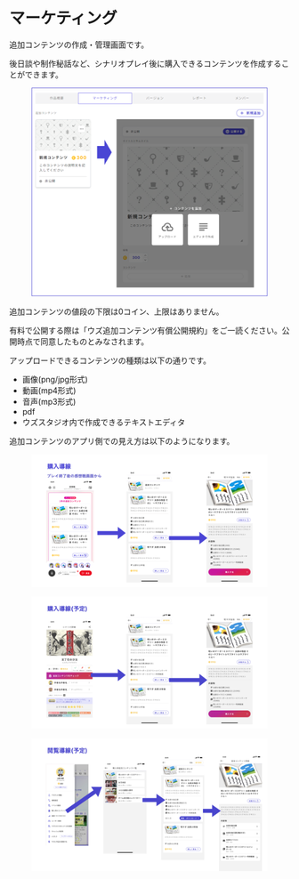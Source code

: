 # マーケティング

追加コンテンツの作成・管理画面です。

後日談や制作秘話など、シナリオプレイ後に購入できるコンテンツを作成することができます。

<figure><img src="../.gitbook/assets/image (3) (1) (1).png" alt=""><figcaption></figcaption></figure>

追加コンテンツの値段の下限は0コイン、上限はありません。

有料で公開する際は「ウズ追加コンテンツ有償公開規約」をご一読ください。公開時点で同意したものとみなされます。



アップロードできるコンテンツの種類は以下の通りです。

* 画像(png/jpg形式)
* 動画(mp4形式)
* 音声(mp3形式)
* pdf
* ウズスタジオ内で作成できるテキストエディタ



追加コンテンツのアプリ側での見え方は以下のようになります。

<figure><img src="../.gitbook/assets/image (70).png" alt=""><figcaption></figcaption></figure>



<figure><img src="../.gitbook/assets/001.jpeg" alt=""><figcaption></figcaption></figure>

<figure><img src="../.gitbook/assets/002.jpeg" alt=""><figcaption></figcaption></figure>

